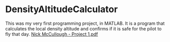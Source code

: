 # DensityAltitudeCalculator
This was my very first programming project, in MATLAB. It is a program that calculates the local density altitude and confirms if it is safe for the pilot to fly that day.
[Nick McCullough - Project 1.pdf](https://github.com/mccnick/DensityAltitudeCalculator/files/11074321/Nick.McCullough.-.Project.1.pdf)
